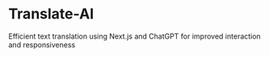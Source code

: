 # Translate-AI
Efficient text translation using Next.js and ChatGPT for improved interaction and responsiveness

